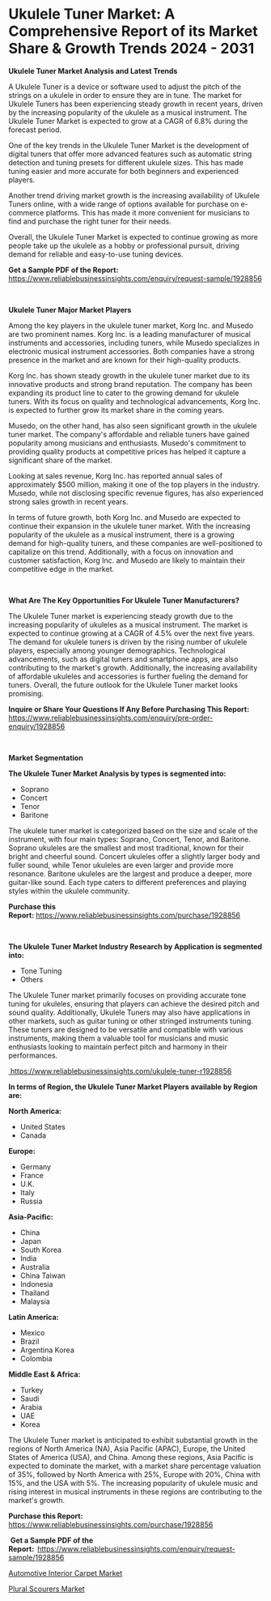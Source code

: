 <p><h1>Ukulele Tuner Market: A Comprehensive Report of its Market Share & Growth Trends 2024 - 2031</h1></p><p><strong>Ukulele Tuner Market Analysis and Latest Trends</strong></p>
<p><p>A Ukulele Tuner is a device or software used to adjust the pitch of the strings on a ukulele in order to ensure they are in tune. The market for Ukulele Tuners has been experiencing steady growth in recent years, driven by the increasing popularity of the ukulele as a musical instrument. The Ukulele Tuner Market is expected to grow at a CAGR of 6.8% during the forecast period.</p><p>One of the key trends in the Ukulele Tuner Market is the development of digital tuners that offer more advanced features such as automatic string detection and tuning presets for different ukulele sizes. This has made tuning easier and more accurate for both beginners and experienced players.</p><p>Another trend driving market growth is the increasing availability of Ukulele Tuners online, with a wide range of options available for purchase on e-commerce platforms. This has made it more convenient for musicians to find and purchase the right tuner for their needs.</p><p>Overall, the Ukulele Tuner Market is expected to continue growing as more people take up the ukulele as a hobby or professional pursuit, driving demand for reliable and easy-to-use tuning devices.</p></p>
<p><strong>Get a Sample PDF of the Report:&nbsp;</strong> <a href="https://www.reliablebusinessinsights.com/enquiry/request-sample/1928856">https://www.reliablebusinessinsights.com/enquiry/request-sample/1928856</a></p>
<p>&nbsp;</p>
<p><strong>Ukulele Tuner Major Market Players</strong></p>
<p><p>Among the key players in the ukulele tuner market, Korg Inc. and Musedo are two prominent names. Korg Inc. is a leading manufacturer of musical instruments and accessories, including tuners, while Musedo specializes in electronic musical instrument accessories. Both companies have a strong presence in the market and are known for their high-quality products.</p><p>Korg Inc. has shown steady growth in the ukulele tuner market due to its innovative products and strong brand reputation. The company has been expanding its product line to cater to the growing demand for ukulele tuners. With its focus on quality and technological advancements, Korg Inc. is expected to further grow its market share in the coming years.</p><p>Musedo, on the other hand, has also seen significant growth in the ukulele tuner market. The company's affordable and reliable tuners have gained popularity among musicians and enthusiasts. Musedo's commitment to providing quality products at competitive prices has helped it capture a significant share of the market.</p><p>Looking at sales revenue, Korg Inc. has reported annual sales of approximately $500 million, making it one of the top players in the industry. Musedo, while not disclosing specific revenue figures, has also experienced strong sales growth in recent years.</p><p>In terms of future growth, both Korg Inc. and Musedo are expected to continue their expansion in the ukulele tuner market. With the increasing popularity of the ukulele as a musical instrument, there is a growing demand for high-quality tuners, and these companies are well-positioned to capitalize on this trend. Additionally, with a focus on innovation and customer satisfaction, Korg Inc. and Musedo are likely to maintain their competitive edge in the market.</p></p>
<p>&nbsp;</p>
<p><strong>What Are The Key Opportunities For Ukulele Tuner Manufacturers?</strong></p>
<p><p>The Ukulele Tuner market is experiencing steady growth due to the increasing popularity of ukuleles as a musical instrument. The market is expected to continue growing at a CAGR of 4.5% over the next five years. The demand for ukulele tuners is driven by the rising number of ukulele players, especially among younger demographics. Technological advancements, such as digital tuners and smartphone apps, are also contributing to the market's growth. Additionally, the increasing availability of affordable ukuleles and accessories is further fueling the demand for tuners. Overall, the future outlook for the Ukulele Tuner market looks promising.</p></p>
<p><strong>Inquire or Share Your Questions If Any Before Purchasing This Report:</strong> <a href="https://www.reliablebusinessinsights.com/enquiry/pre-order-enquiry/1928856">https://www.reliablebusinessinsights.com/enquiry/pre-order-enquiry/1928856</a></p>
<p>&nbsp;</p>
<p><strong>Market Segmentation</strong></p>
<p><strong>The Ukulele Tuner Market Analysis by types is segmented into:</strong></p>
<p><ul><li>Soprano</li><li>Concert</li><li>Tenor</li><li>Baritone</li></ul></p>
<p><p>The ukulele tuner market is categorized based on the size and scale of the instrument, with four main types: Soprano, Concert, Tenor, and Baritone. Soprano ukuleles are the smallest and most traditional, known for their bright and cheerful sound. Concert ukuleles offer a slightly larger body and fuller sound, while Tenor ukuleles are even larger and provide more resonance. Baritone ukuleles are the largest and produce a deeper, more guitar-like sound. Each type caters to different preferences and playing styles within the ukulele community.</p></p>
<p><strong>Purchase this Report:&nbsp;</strong><a href="https://www.reliablebusinessinsights.com/purchase/1928856">https://www.reliablebusinessinsights.com/purchase/1928856</a></p>
<p>&nbsp;</p>
<p><strong>The Ukulele Tuner Market Industry Research by Application is segmented into:</strong></p>
<p><ul><li>Tone Tuning</li><li>Others</li></ul></p>
<p><p>The Ukulele Tuner market primarily focuses on providing accurate tone tuning for ukuleles, ensuring that players can achieve the desired pitch and sound quality. Additionally, Ukulele Tuners may also have applications in other markets, such as guitar tuning or other stringed instruments tuning. These tuners are designed to be versatile and compatible with various instruments, making them a valuable tool for musicians and music enthusiasts looking to maintain perfect pitch and harmony in their performances.</p></p>
<p><a href="https://www.reliablebusinessinsights.com/ukulele-tuner-r1928856">&nbsp;https://www.reliablebusinessinsights.com/ukulele-tuner-r1928856</a></p>
<p><strong>In terms of Region, the Ukulele Tuner Market Players available by Region are:</strong></p>
<p>
    <p> <strong> North America: </strong>
        <ul>
            <li>United States</li>
            <li>Canada</li>
        </ul>
        </p> 
    <p> <strong> Europe: </strong>
        <ul>
            <li>Germany</li>
            <li>France</li>
            <li>U.K.</li>
            <li>Italy</li>
            <li>Russia</li>
        </ul>
        </p> 
    <p> <strong> Asia-Pacific: </strong>
        <ul>
            <li>China</li>
            <li>Japan</li>
            <li>South Korea</li>
            <li>India</li>
            <li>Australia</li>
            <li>China Taiwan</li>
            <li>Indonesia</li>
            <li>Thailand</li>
            <li>Malaysia</li>
        </ul>
        </p> 
    <p> <strong> Latin America: </strong>
        <ul>
            <li>Mexico</li>
            <li>Brazil</li>
            <li>Argentina Korea</li>
            <li>Colombia</li>
        </ul>
        </p> 
    <p> <strong> Middle East & Africa: </strong>
        <ul>
            <li>Turkey</li>
            <li>Saudi</li>
            <li>Arabia</li>
            <li>UAE</li>
            <li>Korea</li>
        </ul>
    </p>
    </p>
<p><p>The Ukulele Tuner market is anticipated to exhibit substantial growth in the regions of North America (NA), Asia Pacific (APAC), Europe, the United States of America (USA), and China. Among these regions, Asia Pacific is expected to dominate the market, with a market share percentage valuation of 35%, followed by North America with 25%, Europe with 20%, China with 15%, and the USA with 5%. The increasing popularity of ukulele music and rising interest in musical instruments in these regions are contributing to the market's growth.</p></p>
<p><strong>Purchase this Report: </strong><a href="https://www.reliablebusinessinsights.com/purchase/1928856">https://www.reliablebusinessinsights.com/purchase/1928856</a></p>
<p>&nbsp;<strong>Get a Sample PDF of the Report:&nbsp;&nbsp;</strong><a href="https://www.reliablebusinessinsights.com/enquiry/request-sample/1928856">https://www.reliablebusinessinsights.com/enquiry/request-sample/1928856</a></p>
<p><strong></strong></p>
<p><p><a href="https://view.publitas.com/reportprime-1/automotive-interior-carpet-market-market-segmentation-geographical-regions-and-market-forcast-till-2031/">Automotive Interior Carpet Market</a></p><p><a href="https://github.com/angeliabkratze/Market-Research-Report-List-2/blob/main/plural-scourers-market.md">Plural Scourers Market</a></p></p>